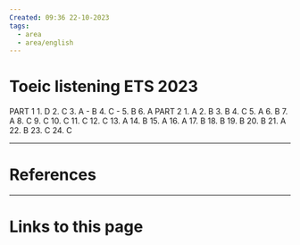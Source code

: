 ```yaml
---
Created: 09:36 22-10-2023
tags:
  - area
  - area/english
---
```


# Toeic listening ETS 2023

PART 1
	1. D 
	2. C 
	3. A - B
	4. C - 
	5. B
	6. A
PART 2
	1. A
	2. B
	3. B
	4. C
	5. A
	6. B
	7. A
	8. C
	9. C
	10. C
	11. C
	12. C
	13. A
	14. B
	15. A
	16. A
	17. B
	18. B
	19. B
	20. B
	21. A
	22. B
	23. C
	24. C







--- 
# References



--- 
# Links to this page

